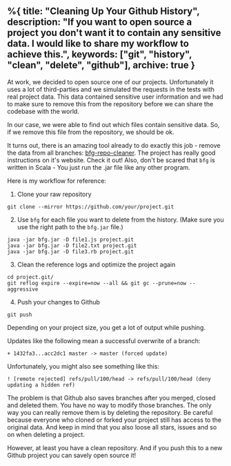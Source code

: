 %{
    title: "Cleaning Up Your Github History",
    description: "If you want to open source a project you don't want it to contain any sensitive data. I would like to share my workflow to achieve this.",
    keywords: ["git", "history", "clean", "delete", "github"],
    archive: true
}
---

At work, we decided to open source one of our projects. Unfortunately it uses a lot of third-parties and we simulated the requests in the tests with real project data. This data contained sensitive user information and we had to make sure to remove this from the repository before we can share the codebase with the world.

In our case, we were able to find out which files contain sensitive data. So, if we remove this file from the repository, we should be ok.

It turns out, there is an amazing tool already to do exactly this job - remove the data from all branches: [bfg-repo-cleaner](https://rtyley.github.io/bfg-repo-cleaner/). The project has really good instructions on it's website. Check it out! Also, don't be scared that `bfg` is written in Scala - You just run the .jar file like any other program.

Here is my workflow for reference:

1. Clone your raw repository

```
git clone --mirror https://github.com/your/project.git
```

2. Use `bfg` for each file you want to delete from the history.
(Make sure you use the right path to the `bfg.jar` file.)

```
java -jar bfg.jar -D file1.js project.git
java -jar bfg.jar -D file2.txt project.git
java -jar bfg.jar -D file3.rb project.git
```

3. Clean the reference logs and optimize the project again

```
cd project.git/
git reflog expire --expire=now --all && git gc --prune=now --aggressive
```

4. Push your changes to Github

```
git push
```

Depending on your project size, you get a lot of output while pushing.

Updates like the following mean a successful overwrite of a branch:

```
+ 1432fa3...acc2dc1 master -> master (forced update)
```

Unfortunately, you might also see something like this:

```
! [remote rejected] refs/pull/100/head -> refs/pull/100/head (deny updating a hidden ref)
```

The problem is that Github also saves branches after you merged, closed and deleted them. You have no way to modify those branches. The only way you can really remove them is by deleting the repository. Be careful because everyone who cloned or forked your project still has access to the original data. And keep in mind that you also loose all stars, issues and so on when deleting a project.

However, at least you have a clean repository. And if you push this to a new Github project you can savely open source it!

